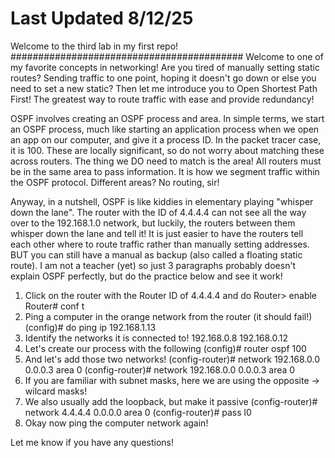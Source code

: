 # Last Updated 8/12/25
Welcome to the third lab in my first repo!
##########################################
Welcome to one of my favorite concepts in networking! Are you tired of manually setting static routes?
Sending traffic to one point, hoping it doesn't go down or else you need to set a new static? Then let me
introduce you to Open Shortest Path First! The greatest way to route traffic with ease and provide redundancy!

OSPF involves creating an OSPF process and area. In simple terms, we start an OSPF process, much like starting
an application process when we open an app on our computer, and give it a process ID. In the packet tracer case, 
it is 100. These are locally significant, so do not worry about matching these across routers. The thing we DO
need to match is the area! All routers must be in the same area to pass information. It is how we segment traffic
within the OSPF protocol. Different areas? No routing, sir!

Anyway, in a nutshell, OSPF is like kiddies in elementary playing "whisper down the lane". The router with the
ID of 4.4.4.4 can not see all the way over to the 192.168.1.0 network, but luckily, the routers between them
whisper down the lane and tell it! It is just easier to have the routers tell each other where to route
traffic rather than manually setting addresses. BUT you can still have a manual as backup (also called a 
floating static route). I am not a teacher (yet) so just 3 paragraphs probably doesn't explain OSPF perfectly,
but do the practice below and see it work!

1. Click on the router with the Router ID of 4.4.4.4 and do
	Router> enable <enter>
	Router# conf t <enter>
2. Ping a computer in the orange network from the router (it should fail!)
	(config)# do ping ip 192.168.1.13
3. Identify the networks it is connected to!
	192.168.0.8
	192.168.0.12
4. Let's create our process with the following
	(config)# router ospf 100
5. And let's add those two networks!
	(config-router)# network 192.168.0.0 0.0.0.3 area 0
	(config-router)# network 192.168.0.0 0.0.0.3 area 0
6. If you are familiar with subnet masks, here we are using the opposite -> wilcard masks!
7. We also usually add the loopback, but make it passive
	(config-router)# network 4.4.4.4 0.0.0.0 area 0
	(config-router)# pass l0
8. Okay now ping the computer network again!



Let me know if you have any questions!
